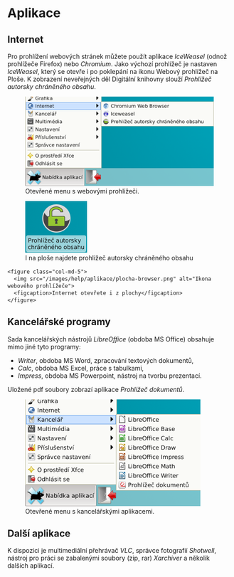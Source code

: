 # Aplikace

## Internet
Pro prohlížení webových stránek můžete použít aplikace *IceWeasel* (odnož prohlížeče Firefox) nebo *Chromium*.
Jako výchozí prohlížeč je nastaven *IceWeasel*, který se otevře i po poklepání na ikonu Webový prohlížeč na Ploše.
K zobrazení neveřejných děl Digitální knihovny slouží *Prohlížeč autorsky chráněného obsahu*.

<figure>
  <img src="/images/help/aplikace/menu-internet.png" alt="XFCE menu Internet">
  <figcaption>Otevřené menu s webovými prohlížeči.</figcaption>
</figure>

<div class="row">
    <figure class="col-md-5 col-md-offset-1">
      <img src="/images/help/aplikace/plocha-pacho.png" alt="Ikona prohlížeče chráněného obsahu">
      <figcaption>I na ploše najdete prohlížeč autorsky chráněného obsahu</figcaption>
    </figure>
    
    <figure class="col-md-5">
      <img src="/images/help/aplikace/plocha-browser.png" alt="Ikona webového prohlížeče">
      <figcaption>Internet otevřete i z plochy</figcaption>
    </figure>
</div>

## Kancelářské programy
Sada kancelářských nástrojů *LibreOffice* (obdoba MS Office) obsahuje mimo jiné tyto programy:

* *Writer*, obdoba MS Word, zpracování textových dokumentů,
* *Calc*, obdoba MS Excel, práce s tabulkami,
* *Impress*, obdoba MS Powerpoint, nástroj na tvorbu prezentací.

Uložené pdf soubory zobrazí aplikace *Prohlížeč dokumentů*.

<figure>
  <img src="/images/help/aplikace/menu-office.png" alt="Menu Kancelářské aplikace">
  <figcaption>Otevřené menu s kancelářskými aplikacemi.</figcaption>
</figure>

## Další aplikace
K dispozici je multimediální přehrávač *VLC*, správce fotografií *Shotwell*,
nástroj pro práci se zabalenými soubory (zip, rar) *Xarchiver* a několik dalších aplikací.
